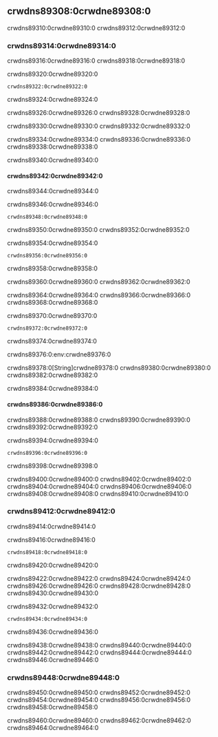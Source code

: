 ## crwdns89308:0crwdne89308:0

crwdns89310:0crwdne89310:0 crwdns89312:0crwdne89312:0

### crwdns89314:0crwdne89314:0

crwdns89316:0crwdne89316:0 crwdns89318:0crwdne89318:0

<span class="filename">crwdns89320:0crwdne89320:0</span>

```rust,ignore
crwdns89322:0crwdne89322:0
```


<span class="caption">crwdns89324:0crwdne89324:0</span>

crwdns89326:0crwdne89326:0 crwdns89328:0crwdne89328:0

crwdns89330:0crwdne89330:0 crwdns89332:0crwdne89332:0

crwdns89334:0crwdne89334:0 crwdns89336:0crwdne89336:0 crwdns89338:0crwdne89338:0

crwdns89340:0crwdne89340:0

#### crwdns89342:0crwdne89342:0

crwdns89344:0crwdne89344:0

<span class="filename">crwdns89346:0crwdne89346:0</span>

```rust,ignore
crwdns89348:0crwdne89348:0
```

crwdns89350:0crwdne89350:0 crwdns89352:0crwdne89352:0

<span class="filename">crwdns89354:0crwdne89354:0</span>

```rust,ignore,does_not_compile
crwdns89356:0crwdne89356:0
```


<span class="caption">crwdns89358:0crwdne89358:0</span>

crwdns89360:0crwdne89360:0 crwdns89362:0crwdne89362:0

crwdns89364:0crwdne89364:0 crwdns89366:0crwdne89366:0 crwdns89368:0crwdne89368:0

<span class="filename">crwdns89370:0crwdne89370:0</span>

```rust,ignore,does_not_compile
crwdns89372:0crwdne89372:0
```


<span class="caption">crwdns89374:0crwdne89374:0</span>

crwdns89376:0:env:crwdne89376:0

crwdns89378:0[String]crwdne89378:0 crwdns89380:0crwdne89380:0<!-- ignore --> crwdns89382:0crwdne89382:0

crwdns89384:0crwdne89384:0

#### crwdns89386:0crwdne89386:0

crwdns89388:0crwdne89388:0 crwdns89390:0crwdne89390:0 crwdns89392:0crwdne89392:0

<span class="filename">crwdns89394:0crwdne89394:0</span>

```rust,noplayground
crwdns89396:0crwdne89396:0
```


<span class="caption">crwdns89398:0crwdne89398:0</span>

crwdns89400:0crwdne89400:0 crwdns89402:0crwdne89402:0 crwdns89404:0crwdne89404:0 crwdns89406:0crwdne89406:0 crwdns89408:0crwdne89408:0 crwdns89410:0crwdne89410:0

### crwdns89412:0crwdne89412:0

crwdns89414:0crwdne89414:0

<span class="filename">crwdns89416:0crwdne89416:0</span>

```rust,ignore
crwdns89418:0crwdne89418:0
```


<span class="caption">crwdns89420:0crwdne89420:0</span>

crwdns89422:0crwdne89422:0 crwdns89424:0crwdne89424:0 crwdns89426:0crwdne89426:0 crwdns89428:0crwdne89428:0 crwdns89430:0crwdne89430:0

<span class="filename">crwdns89432:0crwdne89432:0</span>

```rust,ignore
crwdns89434:0crwdne89434:0
```


<span class="caption">crwdns89436:0crwdne89436:0</span>

crwdns89438:0crwdne89438:0 crwdns89440:0crwdne89440:0 crwdns89442:0crwdne89442:0 crwdns89444:0crwdne89444:0 crwdns89446:0crwdne89446:0

### crwdns89448:0crwdne89448:0

crwdns89450:0crwdne89450:0 crwdns89452:0crwdne89452:0 crwdns89454:0crwdne89454:0 crwdns89456:0crwdne89456:0 crwdns89458:0crwdne89458:0

crwdns89460:0crwdne89460:0 crwdns89462:0crwdne89462:0 crwdns89464:0crwdne89464:0
